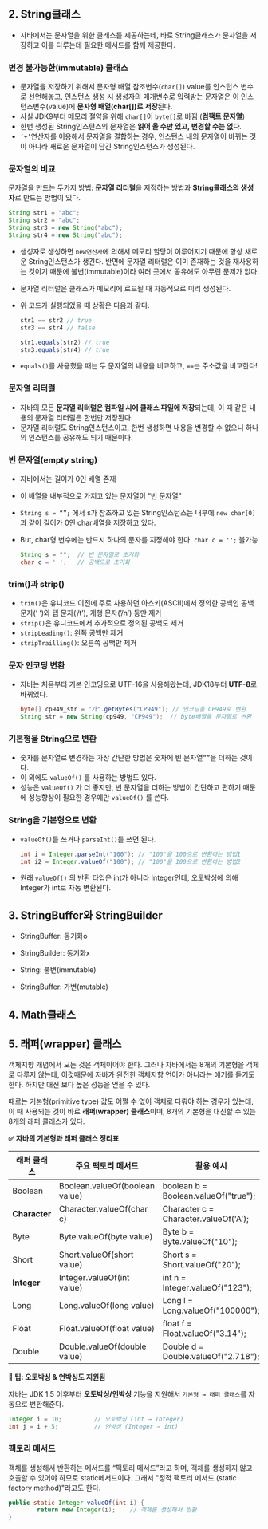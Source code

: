 ## 2. String클래스

- 자바에서는 문자열을 위한 클래스를 제공하는데, 바로 String클래스가 문자열을 저장하고 이를 다루는데 필요한 메서드를 함께 제공한다.

### 변경 불가능한(immutable) 클래스

- 문자열을 저장하기 위해서 문자형 배열 참조변수(`char[]`) value를 인스턴스 변수로 선언해놓고, 인스턴스 생성 시 생성자의 매개변수로 입력받는 문자열은 이 인스턴스변수(value)에 **문자형 배열(char[])로 저장**된다.
- 사실 JDK9부터 메모리 절약을 위해 `char[]`이 `byte[]`로 바뀜 (**컴팩트 문자열**)
- 한번 생성된 String인스턴스의 문자열은 **읽어 올 수만 있고, 변경할 수는 없다**.
- `‘+’`연산자를 이용해서 문자열을 결합하는 경우, 인스턴스 내의 문자열이 바뀌는 것이 아니라 새로운 문자열이 담긴 String인스턴스가 생성된다.

### 문자열의 비교

문자열을 만드는 두가지 방법: **문자열 리터럴**을 지정하는 방법과 **String클래스의 생성자**로 만드는 방법이 있다. 

```java
String str1 = "abc";
String str2 = "abc";
String str3 = new String("abc");
String str4 = new String("abc");
```

- 생성자로 생성하면 `new연산자`에 의해서 메모리 할당이 이루어지기 때문에 항상 새로운 String인스턴스가 생긴다. 반면에 문자열 리터럴은 이미 존재하는 것을 재사용하는 것이기 때문에 불변(immutable)이라 여러 곳에서 공유해도 아무런 문제가 없다.
- 문자열 리터럴은 클래스가 메모리에 로드될 때 자동적으로 미리 생성된다.
- 위 코드가 실행되었을 때 상황은 다음과 같다.
    
    ```java
    str1 == str2 // true
    str3 == str4 // false
    
    str1.equals(str2) // true
    str3.equals(str4) // true
    ```
    
 - `equals()`를 사용했을 때는 두 문자열의 내용을 비교하고, `==`는 주소값을 비교한다!

### 문자열 리터럴

- 자바의 모든 **문자열 리터럴은 컴파일 시에 클래스 파일에 저장**되는데, 이 때 같은 내용의 문자열 리터럴은 한번만 저장된다.
- 문자열 리터럴도 String인스턴스이고, 한번 생성하면 내용을 변경할 수 없으니 하나의 인스턴스를 공유해도 되기 때문이다.

### 빈 문자열(empty string)

- 자바에서는 길이가 0인 배열 존재
- 이 배열을 내부적으로 가지고 있는 문자열이 “빈 문자열”
- `String s = “”;` 에서 s가 참조하고 있는 String인스턴스는 내부에 `new char[0]`과 같이 길이가 0인 char배열을 저장하고 있다.
- But, char형 변수에는 반드시 하나의 문자를 지정해야 한다. `char c = '';` 불가능

    ```java
    String s = "";  // 빈 문자열로 초기화
    char c = ' ';   // 공백으로 초기화
    ```

### trim()과 strip()

- `trim()`은 유니코드 이전에 주로 사용하던 아스키(ASCII)에서 정의한 공백인 공백 문자(’ ‘)와 탭 문자(’/t’), 개행 문자(’/n’) 등만 제거
- `strip()`은 유니코드에서 추가적으로 정의된 공백도 제거
- `stripLeading()`: 왼쪽 공백만 제거
- `stripTrailling()`: 오른쪽 공백만 제거

### 문자 인코딩 변환

- 자바는 처음부터 기본 인코딩으로 UTF-16을 사용해왔는데, JDK18부터 **UTF-8**로 바뀌었다.

    ```java
    byte[] cp949_str = "가".getBytes("CP949"); // 인코딩을 CP949로 변환
    String str = new String(cp949, "CP949");  // byte배열을 문자열로 변환
    ```

### 기본형을 String으로 변환

- 숫자를 문자열로 변경하는 가장 간단한 방법은 숫자에 빈 문자열`””`을 더하는 것이다.
- 이 외에도 `valueOf()` 를 사용하는 방법도 있다.
- 성능은 `valueOf()` 가 더 좋지만, 빈 문자열을 더하는 방법이 간단하고 편하기 때문에 성능향상이 필요한 경우에만 `valueOf()` 를 쓴다.

### String을 기본형으로 변환

- `valueOf()`를 쓰거나 `parseInt()`를 쓰면 된다.

    ```java
    int i = Integer.parseInt("100"); // "100"을 100으로 변환하는 방법1
    int i2 = Integer.valueOf("100"); // "100"을 100으로 변환하는 방법2
    ```

- 원래 `valueOf()` 의 반환 타입은 int가 아니라 Integer인데, 오토박싱에 의해 Integer가 int로 자동 변환된다.

## 3. StringBuffer와 StringBuilder

- StringBuffer: 동기화o
- StringBuilder: 동기화x

- String: 불변(immutable)
- StringBuffer: 가변(mutable)

## 4. Math클래스

## 5. 래퍼(wrapper) 클래스

객체지향 개념에서 모든 것은 객체이어야 한다. 그러나 자바에서는 8개의 기본형을 객체로 다루지 않는데, 이것때문에 자바가 완전한 객체지향 언어가 아니라는 얘기를 듣기도 한다. 하지만 대신 보다 높은 성능을 얻을 수 있다. 

때로는 기본형(primitive type) 값도 어쩔 수 없이 객체로 다뤄야 하는 경우가 있는데, 이 때 사용되는 것이 바로 **래퍼(wrapper) 클래스**이며, 8개의 기본형을 대신할 수 있는 8개의 래퍼 클래스가 있다.

**✅ 자바의 기본형과 래퍼 클래스 정리표**

| **래퍼 클래스** | **주요 팩토리 메서드** | **활용 예시** |
| --- | --- | --- |
| Boolean | Boolean.valueOf(boolean value) | boolean b = Boolean.valueOf("true"); |
| **Character** | Character.valueOf(char c) | Character c = Character.valueOf('A'); |
| Byte | Byte.valueOf(byte value) | Byte b = Byte.valueOf("10"); |
| Short | Short.valueOf(short value) | Short s = Short.valueOf("20"); |
| **Integer** | Integer.valueOf(int value) | int n = Integer.valueOf("123"); |
| Long | Long.valueOf(long value) | Long l = Long.valueOf("100000"); |
| Float | Float.valueOf(float value) | float f = Float.valueOf("3.14"); |
| Double | Double.valueOf(double value) | Double d = Double.valueOf("2.718"); |

**📌 팁: 오토박싱 & 언박싱도 지원됨**

자바는 JDK 1.5 이후부터 **오토박싱/언박싱** 기능을 지원해서 `기본형 ↔ 래퍼 클래스`를 자동으로 변환해준다.

```java
Integer i = 10;         // 오토박싱 (int → Integer)
int j = i + 5;          // 언박싱 (Integer → int)
```

### 팩토리 메서드

객체를 생성해서 반환하는 메서드를 “팩토리 메서드”라고 하며, 객체를 생성하지 않고 호출할 수 있어야 하므로 static메서드이다. 그래서 "정적 팩토리 메서드 (static factory method)"라고도 한다. 

```java
public static Integer valueOf(int i) {
		return new Integer(i);    // 객체를 생성해서 반환
}
```
